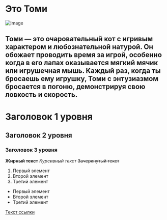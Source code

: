 # Это Томи

![image](/git-image/Cat.png)

##  Томи — это очаровательный кот с игривым характером и любознательной натурой. Он обожает проводить время за игрой, особенно когда в его лапах оказывается мягкий мячик или игрушечная мышь. Каждый раз, когда ты бросаешь ему игрушку, Томи с энтузиазмом бросается в погоню, демонстрируя свою ловкость и скорость.

# Заголовок 1 уровня
## Заголовок 2 уровня
### Заголовок 3 уровня




**Жирный текст**
*Курсивный текст*
~~Зачеркнутый текст~~


1. Первый элемент
2. Второй элемент
3. Третий элемент


- Первый элемент
- Второй элемент
- Третий элемент


[Текст ссылки](https://www.youtube.com/watch?v=_jEP347F6_g)
